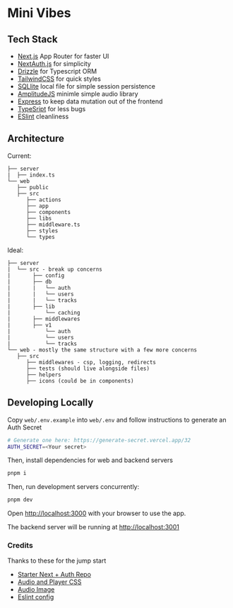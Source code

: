 # Mini Vibes

## Tech Stack
* [Next.js](https://nextjs.org/) App Router for faster UI
* [NextAuth.js](https://next-auth.js.org/) for simplicity
* [Drizzle](https://orm.drizzle.team) for Typescript ORM
* [TailwindCSS](https://tailwindcss.com/) for quick styles
* [SQLlite](https://turso.tech/libsql) local file for simple session persistence 
* [AmplitudeJS](https://github.com/serversideup/amplitudejs) minimle simple audio library
* [Express](https://expressjs.com/) to keep data mutation out of the frontend
* [TypeSript](https://www.typescriptlang.org/) for less bugs
* [ESlint](https://eslint.org/) cleanliness

## Architecture

Current: 
```
├── server
|  ├── index.ts
└── web
   ├── public
   ├── src
      ├── actions
      ├── app
      ├── components
      ├── libs
      ├── middleware.ts
      ├── styles
      └── types
```

Ideal:
```
├── server
|  └── src - break up concerns
|       ├── config
|       ├── db
|       |   └── auth
|       |   └── users
|       |   └── tracks 
|       ├── lib
|           └── caching
|       ├── middlewares
|       ├── v1
|           └── auth
|           └── users
|           └── tracks
└── web - mostly the same structure with a few more concerns
   ├── src
      ├── middlewares - csp, logging, redirects
      ├── tests (should live alongside files)
      ├── helpers
      ├── icons (could be in components)
```

## Developing Locally

Copy `web/.env.example` into `web/.env` and follow instructions to generate an Auth Secret

```bash
# Generate one here: https://generate-secret.vercel.app/32
AUTH_SECRET=<Your secret>
```

Then, install dependencies for web and backend servers

```bash
pnpm i
```

Then, run development servers concurrently:

```bash
pnpm dev
```

Open [http://localhost:3000](http://localhost:3000) with your browser to use the app.

The backend server will be running at [http://localhost:3001](http://localhost:3001)

### Credits

Thanks to these for the jump start

* [Starter Next + Auth Repo](https://github.com/vercel/nextjs-postgres-auth-starter)
* [Audio and Player CSS](https://codepen.io/serversideup/pen/Vwrgoea)
* [Audio Image](https://unsplash.com/photos/a-close-up-of-a-red-object-with-a-blurry-background-wEK9gAJPL8s)
* [Eslint config](https://github.com/ixartz/Next-JS-Landing-Page-Starter-Template/blob/master/package.json)

